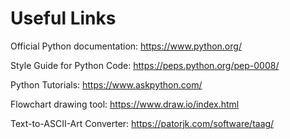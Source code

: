# Useful Links

Official Python documentation: https://www.python.org/

Style Guide for Python Code: https://peps.python.org/pep-0008/

Python Tutorials: https://www.askpython.com/

Flowchart drawing tool: https://www.draw.io/index.html

Text-to-ASCII-Art Converter: https://patorjk.com/software/taag/
